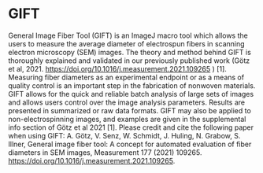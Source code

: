 # GIFT
General Image Fiber Tool (GIFT) is an ImageJ macro tool which allows the users to measure the average diameter of electrospun fibers in scanning electron microscopy (SEM) images. The theory and method behind GIFT is thoroughly explained and validated in our previously published work (Götz et al, 2021. https://doi.org/10.1016/j.measurement.2021.109265 ) [1].  Measuring fiber diameters as an experimental endpoint or as a means of quality control is an important step in the fabrication of nonwoven materials. GIFT allows for the quick and reliable batch analysis of large sets of images and allows users control over the image analysis parameters. Results are presented in summarized or raw data formats. GIFT may also be applied to non-electrospinning images, and examples are given in the supplemental info section of Götz et al 2021 [1]. 
Please credit and cite the following paper when using GIFT: 
A. Götz, V. Senz, W. Schmidt, J. Huling, N. Grabow, S. Illner, General image fiber tool: A concept for automated evaluation of fiber diameters in SEM images, Measurement 177 (2021) 109265. https://doi.org/10.1016/j.measurement.2021.109265.
